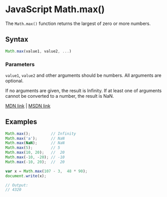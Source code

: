 # JavaScript Math.max()

The `Math.max()` function returns the largest of zero or more numbers.

## Syntax

```javascript
Math.max(value1, value2, ...)
```

### Parameters

`value1`, `value2` and other arguments should be numbers. All arguments are optional.

If no arguments are given, the result is Infinity. If at least one of arguments cannot be converted to a number, the result is NaN.

[MDN link](https://developer.mozilla.org/en-US/docs/Web/JavaScript/Reference/Global_Objects/Math/max) | [MSDN link](https://msdn.microsoft.com/en-us/LIBRary/dxcwky7y%28v=vs.94%29.aspx)

## Examples

```javascript
Math.max();         // Infinity
Math.max('a');      // NaN
Math.max(NaN);      // NaN
Math.max(5);        // 5
Math.max(10, 20);   //  20
Math.max(-10, -20); // -10
Math.max(-10, 20);  //  20
```

```javascript
var x = Math.max(107 - 3,  48 * 90);
document.write(x);

// Output:
// 4320
```

